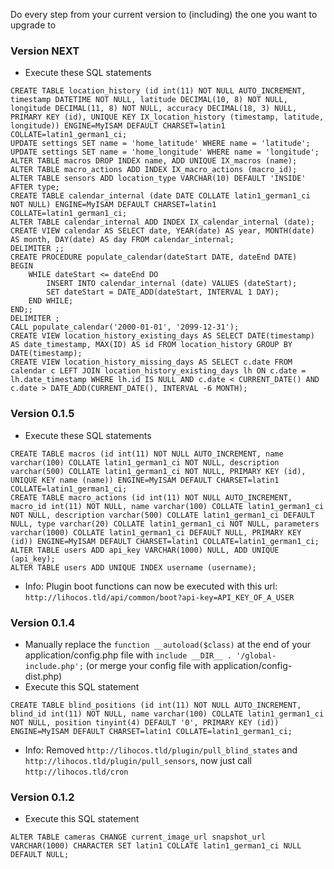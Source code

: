 Do every step from your current version to (including) the one you want to upgrade to

### Version NEXT
* Execute these SQL statements
```
CREATE TABLE location_history (id int(11) NOT NULL AUTO_INCREMENT, timestamp DATETIME NOT NULL, latitude DECIMAL(10, 8) NOT NULL, longitude DECIMAL(11, 8) NOT NULL, accuracy DECIMAL(18, 3) NULL, PRIMARY KEY (id), UNIQUE KEY IX_location_history (timestamp, latitude, longitude)) ENGINE=MyISAM DEFAULT CHARSET=latin1 COLLATE=latin1_german1_ci;
UPDATE settings SET name = 'home_latitude' WHERE name = 'latitude';
UPDATE settings SET name = 'home_longitude' WHERE name = 'longitude';
ALTER TABLE macros DROP INDEX name, ADD UNIQUE IX_macros (name);
ALTER TABLE macro_actions ADD INDEX IX_macro_actions (macro_id);
ALTER TABLE sensors ADD location_type VARCHAR(10) DEFAULT 'INSIDE' AFTER type;
CREATE TABLE calendar_internal (date DATE COLLATE latin1_german1_ci NOT NULL) ENGINE=MyISAM DEFAULT CHARSET=latin1 COLLATE=latin1_german1_ci;
ALTER TABLE calendar_internal ADD INDEX IX_calendar_internal (date);
CREATE VIEW calendar AS SELECT date, YEAR(date) AS year, MONTH(date) AS month, DAY(date) AS day FROM calendar_internal;
DELIMITER ;;
CREATE PROCEDURE populate_calendar(dateStart DATE, dateEnd DATE)
BEGIN
    WHILE dateStart <= dateEnd DO
        INSERT INTO calendar_internal (date) VALUES (dateStart);
        SET dateStart = DATE_ADD(dateStart, INTERVAL 1 DAY);
    END WHILE;
END;;
DELIMITER ;
CALL populate_calendar('2000-01-01', '2099-12-31');
CREATE VIEW location_history_existing_days AS SELECT DATE(timestamp) AS date_timestamp, MAX(ID) AS id FROM location_history GROUP BY DATE(timestamp);
CREATE VIEW location_history_missing_days AS SELECT c.date FROM calendar c LEFT JOIN location_history_existing_days lh ON c.date = lh.date_timestamp WHERE lh.id IS NULL AND c.date < CURRENT_DATE() AND c.date > DATE_ADD(CURRENT_DATE(), INTERVAL -6 MONTH);
```

### Version 0.1.5
* Execute these SQL statements
```
CREATE TABLE macros (id int(11) NOT NULL AUTO_INCREMENT, name varchar(100) COLLATE latin1_german1_ci NOT NULL, description varchar(500) COLLATE latin1_german1_ci NOT NULL, PRIMARY KEY (id), UNIQUE KEY name (name)) ENGINE=MyISAM DEFAULT CHARSET=latin1 COLLATE=latin1_german1_ci;
CREATE TABLE macro_actions (id int(11) NOT NULL AUTO_INCREMENT, macro_id int(11) NOT NULL, name varchar(100) COLLATE latin1_german1_ci NOT NULL, description varchar(500) COLLATE latin1_german1_ci DEFAULT NULL, type varchar(20) COLLATE latin1_german1_ci NOT NULL, parameters varchar(1000) COLLATE latin1_german1_ci DEFAULT NULL, PRIMARY KEY (id)) ENGINE=MyISAM DEFAULT CHARSET=latin1 COLLATE=latin1_german1_ci;
ALTER TABLE users ADD api_key VARCHAR(1000) NULL, ADD UNIQUE (api_key);
ALTER TABLE users ADD UNIQUE INDEX username (username);
```
* Info: Plugin boot functions can now be executed with this url: ```http://lihocos.tld/api/common/boot?api-key=API_KEY_OF_A_USER```

### Version 0.1.4
* Manually replace the ```function __autoload($class)``` at the end of your application/config.php file with ```include __DIR__ . '/global-include.php';``` (or merge your config file with application/config-dist.php)
* Execute this SQL statement
```
CREATE TABLE blind_positions (id int(11) NOT NULL AUTO_INCREMENT, blind_id int(11) NOT NULL, name varchar(100) COLLATE latin1_german1_ci NOT NULL, position tinyint(4) DEFAULT '0', PRIMARY KEY (id)) ENGINE=MyISAM DEFAULT CHARSET=latin1 COLLATE=latin1_german1_ci;
```
* Info: Removed ```http://lihocos.tld/plugin/pull_blind_states``` and ```http://lihocos.tld/plugin/pull_sensors```, now just call ```http://lihocos.tld/cron```

### Version 0.1.2
* Execute this SQL statement
```
ALTER TABLE cameras CHANGE current_image_url snapshot_url VARCHAR(1000) CHARACTER SET latin1 COLLATE latin1_german1_ci NULL DEFAULT NULL;
```
